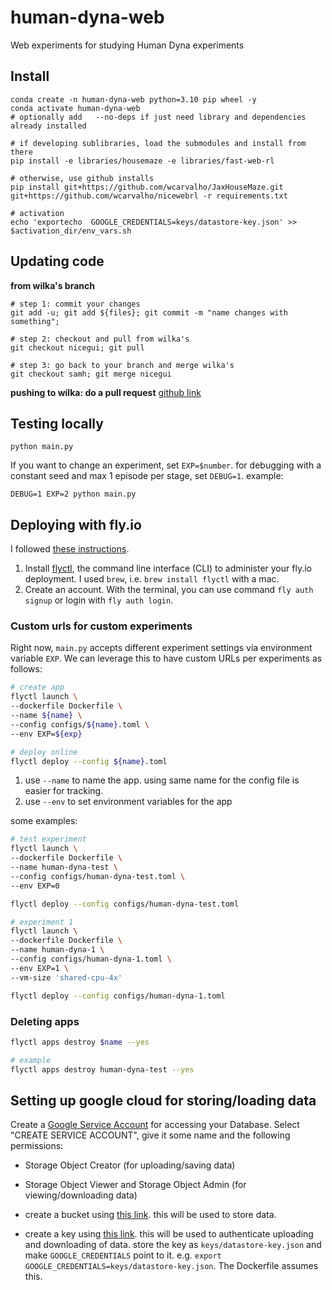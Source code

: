 # human-dyna-web
Web experiments for studying Human Dyna experiments


## Install

```
conda create -n human-dyna-web python=3.10 pip wheel -y
conda activate human-dyna-web
# optionally add   --no-deps if just need library and dependencies already installed

# if developing sublibraries, load the submodules and install from there
pip install -e libraries/housemaze -e libraries/fast-web-rl

# otherwise, use github installs
pip install git+https://github.com/wcarvalho/JaxHouseMaze.git git+https://github.com/wcarvalho/nicewebrl -r requirements.txt

# activation
echo 'exportecho  GOOGLE_CREDENTIALS=keys/datastore-key.json' >> $activation_dir/env_vars.sh

```

## Updating code
**from wilka's branch**
```
# step 1: commit your changes
git add -u; git add ${files}; git commit -m "name changes with something";

# step 2: checkout and pull from wilka's
git checkout nicegui; git pull

# step 3: go back to your branch and merge wilka's
git checkout samh; git merge nicegui
```

**pushing to wilka: do a pull request**
[github link](https://github.com/wcarvalho/human-dyna-web/compare/nicegui...samh?expand=1)

## Testing locally
```
python main.py
```

If you want to change an experiment, set `EXP=$number`. for debugging with a constant seed and max 1 episode per stage, set `DEBUG=1`. example:
```
DEBUG=1 EXP=2 python main.py 
```


## Deploying with fly.io

I followed [these instructions](https://github.com/zauberzeug/nicegui/wiki/fly.io-Deployment).

1. Install [flyctl](https://fly.io/docs/flyctl/install/), the command line interface (CLI) to administer your fly.io deployment. I used `brew`, i.e. `brew install flyctl` with a mac.
2. Create an account. With the terminal, you can use command `fly auth signup` or login with `fly auth login`.

### Custom urls for custom experiments

Right now, `main.py` accepts different experiment settings via environment variable `EXP`. We can leverage this to have custom URLs per experiments as follows:
```sh
# create app
flyctl launch \
--dockerfile Dockerfile \
--name ${name} \
--config configs/${name}.toml \
--env EXP=${exp}

# deploy online
flyctl deploy --config ${name}.toml

```
1. use `--name` to name the app. using same name for the config file is easier for tracking.
2. use `--env` to set environment variables for the app

some examples:
```sh
# test experiment
flyctl launch \
--dockerfile Dockerfile \
--name human-dyna-test \
--config configs/human-dyna-test.toml \
--env EXP=0

flyctl deploy --config configs/human-dyna-test.toml

# experiment 1
flyctl launch \
--dockerfile Dockerfile \
--name human-dyna-1 \
--config configs/human-dyna-1.toml \
--env EXP=1 \
--vm-size 'shared-cpu-4x'

flyctl deploy --config configs/human-dyna-1.toml
```

### Deleting apps

```sh
flyctl apps destroy $name --yes

# example
flyctl apps destroy human-dyna-test --yes
```



## Setting up google cloud for storing/loading data

Create a [Google Service Account](https://console.cloud.google.com/iam-admin/serviceaccounts?) for accessing your Database. Select "CREATE SERVICE ACCOUNT", give it some name and the following permissions:
- Storage Object Creator (for uploading/saving data)
- Storage Object Viewer and Storage Object Admin (for viewing/downloading data)

- create a bucket using [this link](https://console.cloud.google.com/storage/). this will be used to store data.
- create a key using [this link](https://console.cloud.google.com/iam-admin/serviceaccounts/details/111959560397464491265/keys?project=human-web-rl). this will be used to authenticate uploading and downloading of data. store the key as `keys/datastore-key.json` and make `GOOGLE_CREDENTIALS` point to it. e.g. `export GOOGLE_CREDENTIALS=keys/datastore-key.json`. The Dockerfile assumes this.
